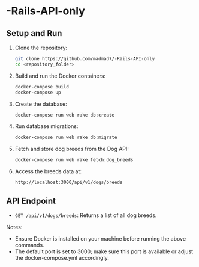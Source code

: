 # -Rails-API-only
## Setup and Run

1. Clone the repository:
   ```sh
   git clone https://github.com/madmad7/-Rails-API-only
   cd <repository_folder>
   ```

2. Build and run the Docker containers:
   ```sh
   docker-compose build
   docker-compose up
   ```

3. Create the database:
   ```sh
   docker-compose run web rake db:create
   ```
   
4. Run database migrations:
   ```sh
   docker-compose run web rake db:migrate
   ```

5. Fetch and store dog breeds from the Dog API:
   ```sh
   docker-compose run web rake fetch:dog_breeds
   ```

6. Access the breeds data at:
   ```
   http://localhost:3000/api/v1/dogs/breeds
   ```

## API Endpoint

- `GET /api/v1/dogs/breeds`: Returns a list of all dog breeds.


Notes:

- Ensure Docker is installed on your machine before running the above commands.
- The default port is set to 3000; make sure this port is available or adjust the docker-compose.yml accordingly.
